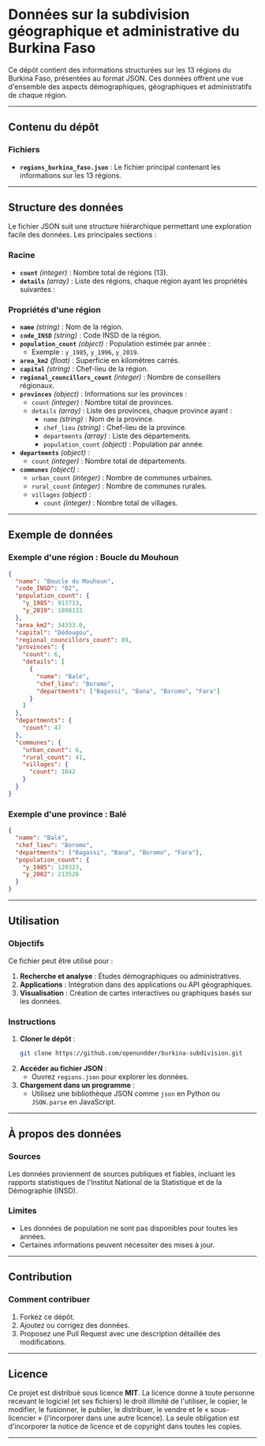 
# Données sur la subdivision géographique et administrative du Burkina Faso

Ce dépôt contient des informations structurées sur les 13 régions du Burkina Faso, présentées au format JSON. Ces données offrent une vue d'ensemble des aspects démographiques, géographiques et administratifs de chaque région.

---

## Contenu du dépôt

### Fichiers

- **`regions_burkina_faso.json`** : Le fichier principal contenant les informations sur les 13 régions.

---

## Structure des données

Le fichier JSON suit une structure hiérarchique permettant une exploration facile des données. Les principales sections :

### Racine

- **`count`** *(integer)* : Nombre total de régions (13).
- **`details`** *(array)* : Liste des régions, chaque région ayant les propriétés suivantes :

### Propriétés d'une région

- **`name`** *(string)* : Nom de la région.
- **`code_INSD`** *(string)* : Code INSD de la région.
- **`population_count`** *(object)* : Population estimée par année :
  - Exemple : `y_1985`, `y_1996`, `y_2019`.
- **`area_km2`** *(float)* : Superficie en kilomètres carrés.
- **`capital`** *(string)* : Chef-lieu de la région.
- **`regional_councillors_count`** *(integer)* : Nombre de conseillers régionaux.
- **`provinces`** *(object)* : Informations sur les provinces :
  - `count` *(integer)* : Nombre total de provinces.
  - `details` *(array)* : Liste des provinces, chaque province ayant :
    - `name` *(string)* : Nom de la province.
    - `chef_lieu` *(string)* : Chef-lieu de la province.
    - `departments` *(array)* : Liste des départements.
    - `population_count` *(object)* : Population par année.
- **`departments`** *(object)* :
  - `count` *(integer)* : Nombre total de départements.
- **`communes`** *(object)* :
  - `urban_count` *(integer)* : Nombre de communes urbaines.
  - `rural_count` *(integer)* : Nombre de communes rurales.
  - `villages` *(object)* :
    - `count` *(integer)* : Nombre total de villages.

---

## Exemple de données

### Exemple d'une région : Boucle du Mouhoun

```json
{
  "name": "Boucle du Mouhoun",
  "code_INSD": "02",
  "population_count": {
    "y_1985": 913713,
    "y_2019": 1898133
  },
  "area_km2": 34333.0,
  "capital": "Dédougou",
  "regional_councillors_count": 89,
  "provinces": {
    "count": 6,
    "details": [
      {
        "name": "Balé",
        "chef_lieu": "Boromo",
        "departments": ["Bagassi", "Bana", "Boromo", "Fara"]
      }
    ]
  },
  "departments": {
    "count": 47
  },
  "communes": {
    "urban_count": 6,
    "rural_count": 41,
    "villages": {
      "count": 1042
    }
  }
}
```

### Exemple d'une province : Balé

```json
{
  "name": "Balé",
  "chef_lieu": "Boromo",
  "departments": ["Bagassi", "Bana", "Boromo", "Fara"],
  "population_count": {
    "y_1985": 129323,
    "y_2002": 213526
  }
}
```

---

## Utilisation

### Objectifs

Ce fichier peut être utilisé pour :
1. **Recherche et analyse** : Études démographiques ou administratives.
2. **Applications** : Intégration dans des applications ou API géographiques.
3. **Visualisation** : Création de cartes interactives ou graphiques basés sur les données.

### Instructions

1. **Cloner le dépôt** :
   ```bash
   git clone https://github.com/openundder/burkina-subdivision.git
   ```
2. **Accéder au fichier JSON** :
   - Ouvrez `regions.json` pour explorer les données.
3. **Chargement dans un programme** :
   - Utilisez une bibliothèque JSON comme `json` en Python ou `JSON.parse` en JavaScript.

---

## À propos des données

### Sources

Les données proviennent de sources publiques et fiables, incluant les rapports statistiques de l'Institut National de la Statistique et de la Démographie (INSD).

### Limites

- Les données de population ne sont pas disponibles pour toutes les années.
- Certaines informations peuvent nécessiter des mises à jour.

---

## Contribution

### Comment contribuer

1. Forkez ce dépôt.
2. Ajoutez ou corrigez des données.
3. Proposez une Pull Request avec une description détaillée des modifications.

---

## Licence

Ce projet est distribué sous licence **MIT**. 
La licence donne à toute personne recevant le logiciel (et ses fichiers) le droit illimité de l'utiliser, le copier, le modifier, le fusionner, le publier, le distribuer, le vendre et le « sous-licencier » (l'incorporer dans une autre licence). La seule obligation est d'incorporer la notice de licence et de copyright dans toutes les copies. 

---
